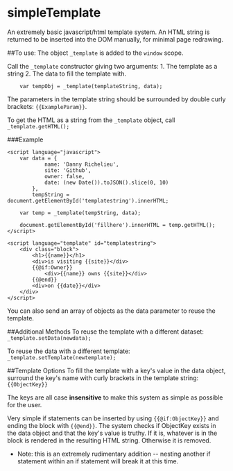 simpleTemplate
==============

An extremely basic javascript/html template system. An HTML string is returned to be inserted into the DOM manually, for minimal page redrawing.

##To use:
The object `_template` is added to the `window` scope.

Call the `_template` constructor giving two arguments:
    1. The template as a string
    2. The data to fill the template with.
    
```
    var tempObj = _template(templateString, data);
```

The parameters in the template string should be surrounded by double curly brackets: `{{ExampleParam}}`.

To get the HTML as a string from the `_template` object, call `_template.getHTML();`

###Example
```
<script language="javascript">
    var data = {
            name: 'Danny Richelieu',
            site: 'Github',
            owner: false,
            date: (new Date()).toJSON().slice(0, 10)
        },
        tempString = document.getElementById('templatestring').innerHTML;
    
    var temp = _template(tempString, data);
    
    document.getElementById('fillhere').innerHTML = temp.getHTML();
</script>

<script language="template" id="templatestring">
    <div class="block">
        <h1>{{name}}</h1>
        <div>is visiting {{site}}</div>
        {{@if:Owner}}
            <div>{{name}} owns {{site}}</div>
        {{@end}}
        <div>on {{date}}</div>
    </div>
</script>
```

You can also send an array of objects as the data parameter to reuse the template.

##Additional Methods
To reuse the template with a different dataset: `_template.setData(newdata);`

To reuse the data with a different template: `_template.setTemplate(newtemplate);`
    
##Template Options
To fill the template with a key's value in the data object, surround the key's name with curly brackets in the template string: `{{ObjectKey}}`

The keys are all case **insensitive** to make this system as simple as possible for the user.

Very simple if statements can be inserted by using `{{@if:ObjectKey}}` and ending the block with `{{@end}}`. The system checks if ObjectKey exists in the data object and that the key's value is truthy. If it is, whatever is in the block is rendered in the resulting HTML string. Otherwise it is removed.
* Note: this is an extremely rudimentary addition -- nesting another if statement within an if statement will break it at this time.
